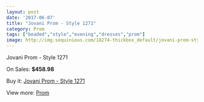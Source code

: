 ```yaml
---
layout: post
date: '2017-06-07'
title: "Jovani Prom - Style 1271"
category: Prom
tags: ["beaded","style","evening","dresses","prom"]
image: http://img.sequinious.com/18274-thickbox_default/jovani-prom-style-1271.jpg
---
```

Jovani Prom - Style 1271

On Sales: **$458.98**
<a href="https://www.sequinious.com/prom/8545-jovani-prom-style-1271.html"><amp-img layout="responsive" width="600" height="600" src="//img.sequinious.com/18274-thickbox_default/jovani-prom-style-1271.jpg" alt="Jovani Prom - Style 1271 0" /></a>

Buy it: [Jovani Prom - Style 1271](https://www.sequinious.com/prom/8545-jovani-prom-style-1271.html "Jovani Prom - Style 1271")

View more: [Prom](https://www.sequinious.com/7-prom "Prom")